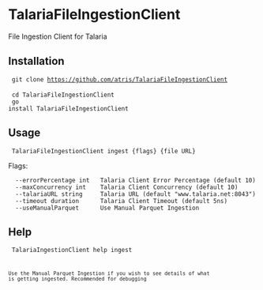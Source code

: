 # TalariaFileIngestionClient
File Ingestion Client for Talaria

## Installation

<code> git clone https://github.com/atris/TalariaFileIngestionClient  </code>
<br>
<code> cd TalariaFileIngestionClient </code>
<br>
<code> go install TalariaFileIngestionClient </code>

## Usage

<code> TalariaFileIngestionClient ingest {flags} {file URL} </code>
  
Flags:

      --errorPercentage int   Talaria Client Error Percentage (default 10)
      --maxConcurrency int    Talaria Client Concurrency (default 10)
      --talariaURL string     Talaria URL (default "www.talaria.net:8043")
      --timeout duration      Talaria Client Timeout (default 5ns)
      --useManualParquet      Use Manual Parquet Ingestion
  
  
## Help
  
<code> TalariaIngestionClient help ingest <code>
  
Use the Manual Parquet Ingestion if you wish to see details of what is getting ingested. Recommended for debugging
